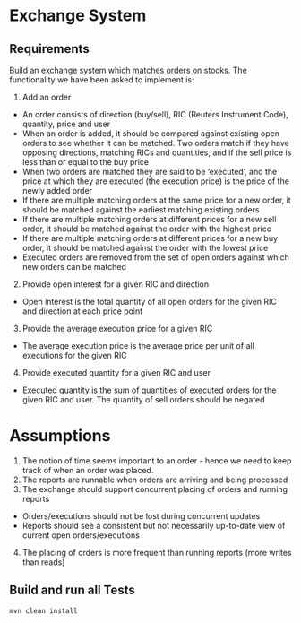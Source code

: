 # Exchange System

## Requirements

Build an exchange system which matches orders on stocks. The functionality we have been asked to implement is:

1. Add an order
* An order consists of direction (buy/sell), RIC (Reuters Instrument Code), quantity, price and user
* When an order is added, it should be compared against existing open orders to see whether it can be matched.
Two orders match if they have opposing directions, matching RICs and quantities, and if the sell price is less
than or equal to the buy price
* When two orders are matched they are said to be ‘executed’, and the price at which they are executed
(the execution price) is the price of the newly added order
* If there are multiple matching orders at the same price for a new order, it should be matched against the
earliest matching existing orders
* If there are multiple matching orders at different prices for a new sell order, it should be matched
against the order with the highest price
* If there are multiple matching orders at different prices for a new buy order, it should be matched
against the order with the lowest price
* Executed orders are removed from the set of open orders against which new orders can be matched

2. Provide open interest for a given RIC and direction
* Open interest is the total quantity of all open orders for the given RIC and direction at each price point

3. Provide the average execution price for a given RIC
* The average execution price is the average price per unit of all executions for the given RIC

4. Provide executed quantity for a given RIC and user
* Executed quantity is the sum of quantities of executed orders for the given RIC and user.
  The quantity of sell orders should be negated

# Assumptions

1. The notion of time seems important to an order - hence we need to keep track of when an order was placed.
2. The reports are runnable when orders are arriving and being processed
3. The exchange should support concurrent placing of orders and running reports
* Orders/executions should not be lost during concurrent updates
* Reports should see a consistent but not necessarily up-to-date view of current open orders/executions
4. The placing of orders is more frequent than running reports (more writes than reads)

## Build and run all Tests

    mvn clean install